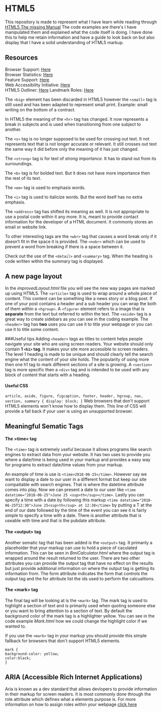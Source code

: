 # HTML5

This repository is made to represent what I have learn while reading through [HTML5 The missing Manual](http://shop.oreilly.com/product/0636920029243.do) The code examples are there's I have manipulated them and explained what the code itself is doing. I have done this to help me retain information and have a guide to look back on but also display that I have a solid understanding of HTML5 markup.

## Resources

Browser Support: [Here](https://caniuse.com/)  
Browser Statistics: [Here](http://gs.statcounter.com/)  
Feature Support: [Here](https://modernizr.com/)  
Web Accessibility Initiative: [Here](https://www.w3.org/WAI/)  
HTML5 Outliner: [Here](https://gsnedders.html5.org/outliner/)
Landmark Roles: [Here](https://www.w3.org/TR/2017/NOTE-wai-aria-practices-1.1-20171214/examples/landmarks/index.html)

The `<big>` element has been discarded in HTML5 however the `<small>` tag is still used and has been adapted to represent small print. Example: small writing on the bottom of a contract.

In HTML5 the meaning of the `<hr>` tag has changed. It now represents a break in subjects and is used when transitioning from one subject to another.

The `<s>` tag is no longer supposed to be used for crossing out text. It not represents text that is not longer accurate or relevant. It still crosses out text the same way it did before only the meaning of it has just changed.

The `<strong>` tag is for text of _strong importance_. It has to stand out from its surroundings.

The `<b>` tag is for bolded text. But it does not have more importance then the rest of its text.

The `<em>` tag is used to emphasis words.

The `<i>` tag is used to italicize words. But the word itself has no extra emphasis.

The `<address>` tag has shifted its meaning as well. It is not appropriate to use a postal code within it any more. It is, meant to provide contact information for the developer of a HTML document. It commonly stores an email or website link.

To other interesting tags are the `<wbr>` tag that causes a word break only if it doesn’t fit in the space it is provided. The `<nobr>` which can be used to prevent a word from breaking if there is a space between it.

Check out the use of the `<detail>` and `<summary>` tag. When the heading is code written within the summary tag is displayed.

## A new page layout

In the _improvedLayout.html_ file you will see the new way pages are marked up using HTML5. The `<article>` tag is used to wrap around a whole piece of content. This content can be something like a news story or a blog post. If one of your post contains a header and a sub header you can wrap the both of them within a `<hgroup>`. A `<figure>` element refers to a image that is **separate** from the text but referred to within the text. The `<aside>` tag is a great way to create sidebars as you can see in the coding example. The `<header>` tag has **two** uses you can use it to title your webpage or you can use it to title some content.

###Useful tips
Adding `<header>` tags as titles to content helps people navigate your site who are using screen readers.
Your website should only contain **1 `<h1>` tag**. It makes your site more accessible to screen readers. The level 1 heading is made to be unique and should clearly tell the search engine what the content of your site holds. The popularity of using more then one h1 tag to mark different sections of a site is growing. A `<section>` tag is more specific then a `<div>` tag and is intended to be used with any block of content that starts with a heading.

#### Useful CSS

`article, aside, figure, figcaption, footer, header, hgroup, nav, section, summary { display: block; }` Web browsers that don't support HTML5 elements won't know how to display them. This line of CSS will provide a fall back if your user is using an unsupported browser.

## Meaningful Sematic Tags

#### The &gt;time&lt; tag

The `<time>` tag is extremely useful because it allows programs like search engines to extract data from your website. It has two uses to provide you where a date/time is being used in your markup and provides a easy way for programs to extract date/time values from your markup.

An example of time is use is `<time>2018-06-25</time>`. However say we want to display a date to our user in a different format but keep our site compaitable with search engines. That is where the datetime attribute comes into play. Now we can present a date to our user like `<time datetime="2018-06-25">June 25 <sup>th</sup></time>`. Lastly you can specify a time with a date by following this markup `<time datetime="2018-06-25T12:30">June 25<sup>th</sup> at 12:30</time>` by putting a T at the end of our date followed by the time of the event you can see it is fairly simple to specify a time with a date. There is another attribute that is useable with time and that is the pubdate attribute.

#### The &lt;output&gt; tag

Another sematic tag that has been added is the `<output>` tag. It primarily a placeholder that your markup can use to hold a piece of caculated information. This can be seen in _BmiCalculator.html_ where the output tag is wrapped around the result returned to the user. There are two other attributes you can provide the output tag that have no effect on the results but just provide additional information on where the output tag is getting its information from. The form attribute indicates the form that controls the output tag and the for attribute list the ids used to perform the calcualtions.

#### The &lt;mark&gt; tag

The final tag will be looking at is the `<mark>` tag. The mark tag is used to highlight a section of text and is primarily used when quoting someone else or you want to bring attention to a section of text. By default the background color of the mark tag is a highlighter yellow. You can see in the code example _Mark.html_ how we could change the highlight color if we wanted to.

If you use the `<mark>` tag in your markup you should provide this simple fallback for browsers that don't support HTML5 elements.

`mark {`  
 `background-color: yellow;`  
 `color:black;`  
`}`

## ARIA (Accessible Rich Internet Applications)

Aria is known as a dev standard that allows devlopers to provide information in their markup for screen readers. It is most commonly done through the role attribute which defines what a elements purpose is. For more information on how to assign roles within your webpage [click here](https://www.w3.org/TR/2017/NOTE-wai-aria-practices-1.1-20171214/examples/landmarks/index.html)
